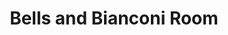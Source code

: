 ---
title: "Bells and Bianconi Room"
address: "Granville Hotel, The Quay, Waterford City Centre, Co. Waterford"
tel: "+353 (0)51 85 5111"
county: "Waterford"
category: "French Restaurants"
type: "Content"
lat: "52.26203536987305"
lng: "-7.108635425567627"
---